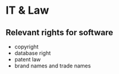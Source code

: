 # IT & Law

## Relevant rights for software
+ copyright
+ database right
+ patent law
+ brand names and trade names

